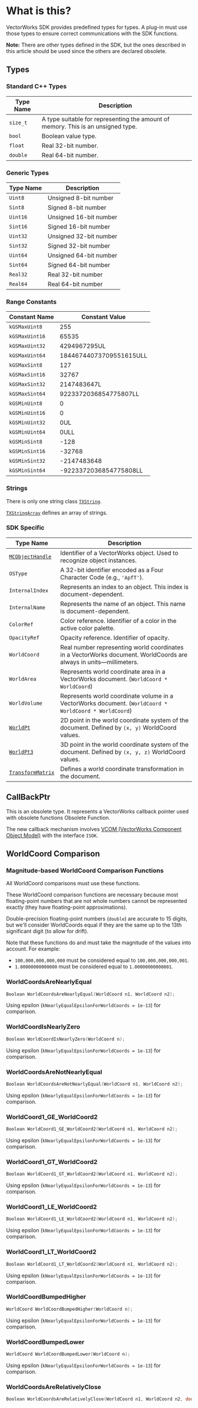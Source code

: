 # What is this?

VectorWorks SDK provides predefined types for types. A plug-in must use those types to ensure correct communications with the SDK functions.

**Note:** There are other types defined in the SDK, but the ones described in this article should be used since the others are declared obsolete.

## Types

### Standard C++ Types

| Type Name | Description |
|-----------|-------------|
| `size_t`  | A type suitable for representing the amount of memory. This is an unsigned type. |
| `bool`    | Boolean value type. |
| `float`   | Real 32-bit number. |
| `double`  | Real 64-bit number. |

### Generic Types

| Type Name | Description |
|-----------|-------------|
| `Uint8`   | Unsigned 8-bit number |
| `Sint8`   | Signed 8-bit number |
| `Uint16`  | Unsigned 16-bit number |
| `Sint16`  | Signed 16-bit number |
| `Uint32`  | Unsigned 32-bit number |
| `Sint32`  | Signed 32-bit number |
| `Uint64`  | Unsigned 64-bit number |
| `Sint64`  | Signed 64-bit number |
| `Real32`  | Real 32-bit number |
| `Real64`  | Real 64-bit number |

### Range Constants

| Constant Name      | Constant Value          |
|--------------------|-------------------------|
| `kGSMaxUint8`      | 255                     |
| `kGSMaxUint16`     | 65535                   |
| `kGSMaxUint32`     | 4294967295UL            |
| `kGSMaxUint64`     | 18446744073709551615ULL |
| `kGSMaxSint8`      | 127                     |
| `kGSMaxSint16`     | 32767                   |
| `kGSMaxSint32`     | 2147483647L             |
| `kGSMaxSint64`     | 9223372036854775807LL   |
| `kGSMinUint8`      | 0                       |
| `kGSMinUint16`     | 0                       |
| `kGSMinUint32`     | 0UL                     |
| `kGSMinUint64`     | 0ULL                    |
| `kGSMinSint8`      | -128                    |
| `kGSMinSint16`     | -32768                  |
| `kGSMinSint32`     | -2147483648             |
| `kGSMinSint64`     | -9223372036854775808LL  |

### Strings

There is only one string class [`TXString`](Type%20TXString.md).

[`TXStringArray`](Type%20TXStringArray.md) defines an array of strings.

### SDK Specific

| Type Name                          | Description                                                                 |
|------------------------------------|-----------------------------------------------------------------------------|
| [`MCObjectHandle`](Type%20MCObjectHandle.md) | Identifier of a VectorWorks object. Used to recognize object instances.     |
| `OSType`                           | A 32-bit identifier encoded as a Four Character Code (e.g., `'ApfT'`).      |
| `InternalIndex`                    | Represents an index to an object. This index is document-dependent.         |
| `InternalName`                     | Represents the name of an object. This name is document-dependent.          |
| `ColorRef`                         | Color reference. Identifier of a color in the active color palette.         |
| `OpacityRef`                       | Opacity reference. Identifier of opacity.                                   |
| `WorldCoord`                       | Real number representing world coordinates in a VectorWorks document. WorldCoords are always in units—millimeters. |
| `WorldArea`                        | Represents world coordinate area in a VectorWorks document. (`WorldCoord * WorldCoord`) |
| `WorldVolume`                      | Represents world coordinate volume in a VectorWorks document. (`WorldCoord * WorldCoord * WorldCoord`) |
| [`WorldPt`](Type%20WorldPt.md)           | 2D point in the world coordinate system of the document. Defined by `(x, y)` WorldCoord values. |
| [`WorldPt3`](Type%20WorldPt3.md)         | 3D point in the world coordinate system of the document. Defined by `(x, y, z)` WorldCoord values. |
| [`TransformMatrix`](Type%20TransformMatrix.md) | Defines a world coordinate transformation in the document.                  |

## CallBackPtr

This is an obsolete type. It represents a VectorWorks callback pointer used with obsolete functions Obsolete Function.

The new callback mechanism involves [VCOM (VectorWorks Component Object Model)](VCOM%20(Vectorworks%20Component%20Object%20Model).md) with the interface `ISDK`.

## WorldCoord Comparison

### Magnitude-based WorldCoord Comparison Functions

All WorldCoord comparisons must use these functions.

These WorldCoord comparison functions are necessary because most floating-point numbers that are not whole numbers cannot be represented exactly (they have floating-point approximations).

Double-precision floating-point numbers (`double`) are accurate to 15 digits, but we'll consider WorldCoords equal if they are the same up to the 13th significant digit (to allow for drift).

Note that these functions do and must take the magnitude of the values into account. For example:
- `100,000,000,000,000` must be considered equal to `100,000,000,000,001`.
- `1.00000000000000` must be considered equal to `1.00000000000001`.

### WorldCoordsAreNearlyEqual

```cpp
Boolean WorldCoordsAreNearlyEqual(WorldCoord n1, WorldCoord n2);
```

Using epsilon (`kNearlyEqualEpsilonForWorldCoords = 1e-13`) for comparison.

### WorldCoordIsNearlyZero

```cpp
Boolean WorldCoordIsNearlyZero(WorldCoord n);
```

Using epsilon (`kNearlyEqualEpsilonForWorldCoords = 1e-13`) for comparison.

### WorldCoordsAreNotNearlyEqual

```cpp
Boolean WorldCoordsAreNotNearlyEqual(WorldCoord n1, WorldCoord n2);
```

Using epsilon (`kNearlyEqualEpsilonForWorldCoords = 1e-13`) for comparison.

### WorldCoord1_GE_WorldCoord2

```cpp
Boolean WorldCoord1_GE_WorldCoord2(WorldCoord n1, WorldCoord n2);
```

Using epsilon (`kNearlyEqualEpsilonForWorldCoords = 1e-13`) for comparison.

### WorldCoord1_GT_WorldCoord2

```cpp
Boolean WorldCoord1_GT_WorldCoord2(WorldCoord n1, WorldCoord n2);
```

Using epsilon (`kNearlyEqualEpsilonForWorldCoords = 1e-13`) for comparison.

### WorldCoord1_LE_WorldCoord2

```cpp
Boolean WorldCoord1_LE_WorldCoord2(WorldCoord n1, WorldCoord n2);
```

Using epsilon (`kNearlyEqualEpsilonForWorldCoords = 1e-13`) for comparison.

### WorldCoord1_LT_WorldCoord2

```cpp
Boolean WorldCoord1_LT_WorldCoord2(WorldCoord n1, WorldCoord n2);
```

Using epsilon (`kNearlyEqualEpsilonForWorldCoords = 1e-13`) for comparison.

### WorldCoordBumpedHigher

```cpp
WorldCoord WorldCoordBumpedHigher(WorldCoord n);
```

Using epsilon (`kNearlyEqualEpsilonForWorldCoords = 1e-13`) for comparison.

### WorldCoordBumpedLower

```cpp
WorldCoord WorldCoordBumpedLower(WorldCoord n);
```

Using epsilon (`kNearlyEqualEpsilonForWorldCoords = 1e-13`) for comparison.

### WorldCoordsAreRelativelyClose

```cpp
Boolean WorldCoordsAreRelativelyClose(WorldCoord n1, WorldCoord n2, double ratio = 1e-7);
